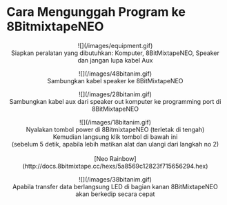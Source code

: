 # Cara Mengunggah Program ke 8BitmixtapeNEO

<p align="center">
![](/images/equipment.gif)
<br>
Siapkan peralatan yang dibutuhkan: Komputer, 8BitMixtapeNEO, Speaker dan jangan lupa kabel Aux
</p>


<p align="center">
![](/images/48bitanim.gif)
<br>
Sambungkan kabel speaker ke 8BitMixtapeNEO
</p>


<p align="center">
![](/images/28bitanim.gif)
<br>
Sambungkan kabel aux dari speaker out komputer ke programming port di 8BitMixtapeNEO
</p>

<p align="center">
![](/images/18bitanim.gif)
<br>
Nyalakan tombol power di 8BitmixtapeNEO (terletak di tengah)
<br>
Kemudian langsung klik tombol di bawah ini
<br>
(sebelum 5 detik, apabila lebih matikan alat dan ulangi dari langkah no 2)
<br>
<br>
[Neo Rainbow](http://docs.8bitmixtape.cc/hexs/5a8569c12823f715656294.hex)
</p>


<p align="center">
![](/images/38bitanim.gif)
<br>
Apabila transfer data berlangsung LED di bagian kanan 8BitMixtapeNEO akan berkedip secara cepat
</p>


